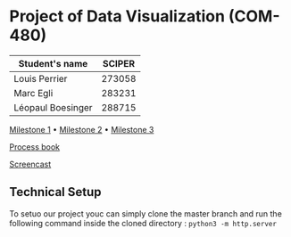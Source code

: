 # Project of Data Visualization (COM-480)

| Student's name | SCIPER |
| -------------- | ------ |
| Louis Perrier | 273058 |
| Marc Egli | 283231 |
| Léopaul Boesinger | 288715 |

[Milestone 1](milestones/milestone1/Milestone1.pdf) • [Milestone 2](milestones/milestone2/Milestone2.pdf) • [Milestone 3](#milestone-3)



[Process book](processbook.pdf)

[Screencast](link)


## Technical Setup

To setuo our project youc can simply clone the master branch and run the following command inside the cloned directory : ``` python3 -m http.server ```
